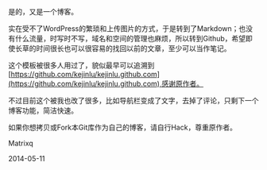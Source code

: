 

是的，又是一个博客。

实在受不了WordPress的繁琐和上传图片的方式，于是转到了Markdown；也没有什么流量，时写时不写，域名和空间的管理也麻烦，所以转到Github，希望即使长草的时间很长也可以很容易的找回以前的文章，至少可以当作笔记。

这个模板被很多人用过了，貌似最早可以追溯到[https://github.com/kejinlu/kejinlu.github.com](https://github.com/kejinlu/kejinlu.github.com),感谢原作者。

不过目前这个被我也改了很多，比如导航栏变成了文字，去掉了评论，只剩下一个博客功能，简洁快速。

如果你想拷贝或Fork本Git库作为自己的博客，请自行Hack，尊重原作者。

Matrixq

2014-05-11

